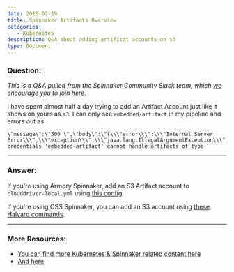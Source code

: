 ```yaml
---
date: 2018-07-19
title: Spinnaker Artifacts Overview
categories:
   - Kubernetes
description: Q&A about adding artificat accounts on s3
type: Document
---
```


### Question:

*This is a Q&A pulled from the Spinnaker Community Slack team, which [we encourage you to join here](http://join.spinnaker.io).*

I have spent almost half a day trying to add an Artifact Account just like it shows on yours as `s3`. I can only see `embedded-artifact` in my pipeline and errors out as
```
\"message\":\"500 \",\"body\":\"{\\\"error\\\":\\\"Internal Server Error\\\",\\\"exception\\\":\\\"java.lang.IllegalArgumentException\\\",\\\"message\\\":\\\"Artifact credentials 'embedded-artifact' cannot handle artifacts of type
``` 

***

### Answer: 

If you're using Armory Spinnaker, add an S3 Artifact account to `clouddriver-local.yml` using [this config](https://docs.armory.io/install-guide/adding_accounts/#s3).

If you're using OSS Spinnaker, you can add an S3 account using [these Halyard commands](https://www.spinnaker.io/reference/halyard/commands/#hal-config-artifact-s3). 

***

### More Resources: 
- [You can find more Kubernetes & Spinnaker related content here](https://docs.armory.io/install-guide/adding_accounts/#adding-artifact-accounts)
- [And here](https://www.spinnaker.io/reference/artifacts/)